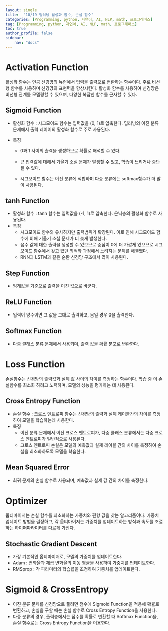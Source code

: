 ```yaml
---
layout: single
title:  "10/19 딥러닝 활성화 함수, 손실 함수"
categories: [Programming, python, 자연어, AI, NLP, math, 프로그래머스]
tag: [Programming, python, 자연어, AI, NLP, math, 프로그래머스]
toc: true
author_profile: false
sidebar:
    nav: "docs"
---
```


#  Activation Function

활성화 함수는 인공 신경망의 뉴런에서 입력을 출력으로 변환하는 함수이다. 주로 비선형 함수롤 사용하며 신경망의 표현력을 향상시킨다. 활성화 함수를 사용하여 신경망은 비선형 관계를 모델링할 수 있으며, 다양한 복잡한 함수를 근사할 수 있다.

## Sigmoid Function

* 활성화 함수 : 시그모이드 함수는 입력값을 (0, 1)로 압축한다. 딥러닝의 이진 분류 문제에서 출력 레이어의 활성화 함수로 주로 사용된다.

* 특징

  * 0과 1 사이의 출력을 생성하므로 확률로 해석할 수 있다.

  * 큰 입력값에 대해서 기울기 소실 문제가 발생할 수 있고, 학습이 느리거나 중단될 수 있다.

  * 시그모이드 함수는 이진 분류에 적합하며 다중 분류에는 softmax함수가 더 많이 사용된다.

    

## tanh Function

* 활성화 함수 : tanh 함수는 입력값을  (-1, 1)로 압축한다. 은닉층의 활성화 함수로 사용된다.
* 특징
  * 시그모이드 함수와 유사하지만 출력범위가 확장된다. 이로 인해 시그모이드 함수에 비해 기울기 소실 문제가 더 늦게 발생한다.
  * 음수 값에 대한 출력을 생성할 수 있으므로 중심이 0에 더 가깝게 있으므로 시그모이드 함수에서 갖고 있던 최적화 과정에서 느려지는 문제를 해결했다.
  * RNN과 LSTM과 같은 순환 신경망 구조에서 많이 사용된다.



## Step Function

* 임계값을 기준으로 출력을 이진 값으로 바꾼다.



## ReLU Function

* 입력이 양수이면 그 값을 그대로 출력하고, 음일 경우 0을 출력한다.



## Softmax Function

* 다중 클래스 분류 문제에서 사용되며, 출력 값을 확률 분포로 변환한다.

# Loss Function

손실함수는 신경망의 출력값과 실제 값 사이의 차이를 측정하는 함수이다. 학습 중 이 손실함수를 최소화 하려고 노력하며, 모델의 성능을 평가하는 데 사용된다. 

## Cross Entropy Function

* 손실 함수 : 크로스 엔트로피 함수는 신경망의 출력과 실제 레이블간의 차이를 측정하여 모델을 학습하는데 사용한다.
* 특징
  * 이진 분류 문제에서 이진 크로스 엔트로피가, 다중 클래스 분류에서는 다중 크로스 엔트로피가 일반적으로 사용된다.
  * 크로스 엔트로피 손실은 모델의 예측값과 실제 레이블 간의 차이를 측정하여 손실을 최소화하도록 모델을 학습한다.

## Mean Squared Error

* 회귀 문제의 손실 함수로 사용되며, 예측값과 실제 값 간의 차이를 측정한다.



# Optimizer

옵티마이저는 손실 함수를 최소화하는 가중치와 편향 값을 찾는 알고리즘이다. 가중치 업데이트 방법을 결정하고, 각 옵티마이저는 가중치를 업데이트하는 방식과 속도를 조절하는 하이퍼파라미터를 다르게 가진다.

## Stochastic Gradient Descent

* 가장 기본적인 옵티마이저로, 모델의 가중치를 업데이트한다.
* Adam : 변화율과 제곱 변화율의 이동 평균을 사용하여 가중치를 업데이트한다.
* RMSprop : 각 파라미터의 학습률을 조정하여 가중치를 업데이트한다.



# Sigmoid & CrossEntropy

* 이진 분류 문제를 신경망으로 풀려면 점수에 Sigmoid Function을 적용해 확률로 변환하고, 손실을 구할 때는 손실 함수로 Cross Entropy Function을 사용한다. 
* 다중 분류의 경우, 출력층에서는 점수를 확률로 변환할 때 Softmax Function을, 손실 함수로는 Cross Entropy Function을 이용한다. 